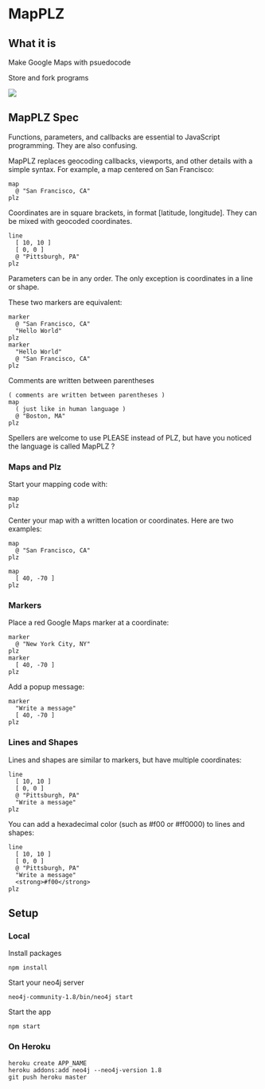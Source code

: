 # MapPLZ

## What it is

Make Google Maps with psuedocode

Store and fork programs

<img src="http://i.imgur.com/hiIJNjD.png"/>

## MapPLZ Spec

Functions, parameters, and callbacks are essential to JavaScript programming. They are also confusing.

MapPLZ replaces geocoding callbacks, viewports, and other details with a simple syntax. For example, a map centered on San Francisco:

    map
      @ "San Francisco, CA"
    plz

Coordinates are in square brackets, in format [latitude, longitude]. They can be mixed with geocoded coordinates.

    line
      [ 10, 10 ]
      [ 0, 0 ]
      @ "Pittsburgh, PA"
    plz

Parameters can be in any order. The only exception is coordinates in a line or shape.

These two markers are equivalent:

    marker
      @ "San Francisco, CA"
      "Hello World"
    plz
    marker
      "Hello World"
      @ "San Francisco, CA"
    plz

Comments are written between parentheses

    ( comments are written between parentheses )
    map
      ( just like in human language )
      @ "Boston, MA"
    plz

Spellers are welcome to use PLEASE instead of PLZ, but have you noticed the language is called MapPLZ ?

### Maps and Plz

Start your mapping code with:

    map
    plz

Center your map with a written location or coordinates. Here are two examples:

    map
      @ "San Francisco, CA"
    plz

    map
      [ 40, -70 ]
    plz

### Markers

Place a red Google Maps marker at a coordinate:

    marker
      @ "New York City, NY"
    plz
    marker
      [ 40, -70 ]
    plz

Add a popup message:

    marker
      "Write a message"
      [ 40, -70 ]
    plz

### Lines and Shapes

Lines and shapes are similar to markers, but have multiple coordinates:

    line
      [ 10, 10 ]
      [ 0, 0 ]
      @ "Pittsburgh, PA"
      "Write a message"
    plz

You can add a hexadecimal color (such as #f00 or #ff0000) to lines and shapes:

    line
      [ 10, 10 ]
      [ 0, 0 ]
      @ "Pittsburgh, PA"
      "Write a message"
      <strong>#f00</strong>
    plz

## Setup

### Local

Install packages

    npm install

Start your neo4j server

    neo4j-community-1.8/bin/neo4j start

Start the app

    npm start

### On Heroku

    heroku create APP_NAME
    heroku addons:add neo4j --neo4j-version 1.8
    git push heroku master